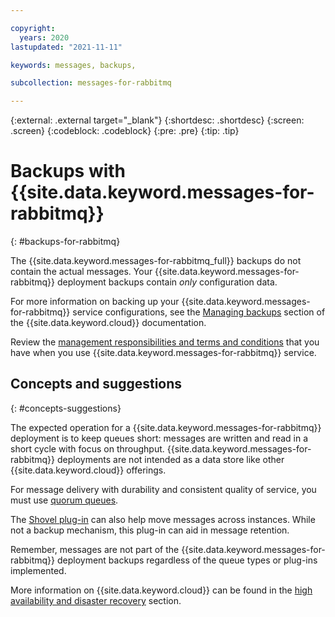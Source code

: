 ```yaml
---

copyright:
  years: 2020
lastupdated: "2021-11-11"

keywords: messages, backups, 

subcollection: messages-for-rabbitmq

---
```


{:external: .external target="_blank"}
{:shortdesc: .shortdesc}
{:screen: .screen}
{:codeblock: .codeblock}
{:pre: .pre}
{:tip: .tip}

# Backups with {{site.data.keyword.messages-for-rabbitmq}} 
{: #backups-for-rabbitmq}

The {{site.data.keyword.messages-for-rabbitmq_full}} backups do not contain the actual messages. Your {{site.data.keyword.messages-for-rabbitmq}} deployment backups contain *only* configuration data.  

For more information on backing up your {{site.data.keyword.messages-for-rabbitmq}} service configurations, see the [Managing backups](/docs/messages-for-rabbitmq?topic=cloud-databases-dashboard-backups) section of the {{site.data.keyword.cloud}} documentation. 

Review the [management responsibilities and terms and conditions](/docs/messages-for-rabbitmq?topic=cloud-databases-responsibilities-cloud-databases) that you have when you use {{site.data.keyword.messages-for-rabbitmq}} service.


## Concepts and suggestions 
{: #concepts-suggestions}

The expected operation for a {{site.data.keyword.messages-for-rabbitmq}} deployment is to keep queues short: messages are written and read in a short cycle with focus on throughput. {{site.data.keyword.messages-for-rabbitmq}} deployments are not intended as a data store like other {{site.data.keyword.cloud}} offerings. 

For message delivery with durability and consistent quality of service, you must use [quorum queues](/docs/messages-for-rabbitmq?topic=messages-for-rabbitmq-high-availability#quorum-queues). 

The [Shovel plug-in](https://www.rabbitmq.com/shovel.html) can also help move messages across instances. While not a backup mechanism, this plug-in can aid in message retention. 

Remember, messages are not part of the {{site.data.keyword.messages-for-rabbitmq}} deployment backups regardless of the queue types or plug-ins implemented. 

More information on {{site.data.keyword.cloud}} can be found in the [high availability and disaster recovery](/docs/messages-for-rabbitmq?topic=cloud-databases-ha-dr) section. 


